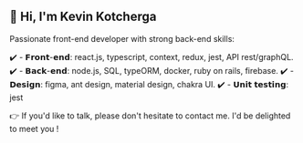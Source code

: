 ## 👋 Hi, I'm Kevin Kotcherga 

Passionate front-end developer with strong back-end skills: 

✔️ - 𝗙𝗿𝗼𝗻𝘁-𝗲𝗻𝗱: react.js, typescript, context, redux, jest, API rest/graphQL.
✔️ - 𝗕𝗮𝗰𝗸-𝗲𝗻𝗱: node.js, SQL, typeORM, docker, ruby on rails, firebase.
✔️ - 𝗗𝗲𝘀𝗶𝗴𝗻: figma, ant design, material design, chakra UI.
✔️ - 𝗨𝗻𝗶𝘁 𝘁𝗲𝘀𝘁𝗶𝗻𝗴: jest

👉 If you'd like to talk, please don't hesitate to contact me. I'd be delighted to meet you !
